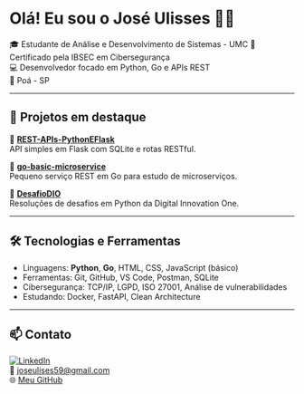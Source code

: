 # Olá! Eu sou o José Ulisses 👨‍💻

🎓 Estudante de Análise e Desenvolvimento de Sistemas - UMC 
🔐 Certificado pela IBSEC em Cibersegurança  
💻 Desenvolvedor focado em Python, Go e APIs REST  
📍 Poá - SP

---

## 🚀 Projetos em destaque

🔹 **[REST-APIs-PythonEFlask](https://github.com/Jesseh78/REST-APIs-PythonEFlask)**  
API simples em Flask com SQLite e rotas RESTful.

🔹 **[go-basic-microservice](https://github.com/Jesseh78/go-basic-microservice)**  
Pequeno serviço REST em Go para estudo de microserviços.

🔹 **[DesafioDIO](https://github.com/Jesseh78/DesafioDIO)**  
Resoluções de desafios em Python da Digital Innovation One.

---

## 🛠️ Tecnologias e Ferramentas

- Linguagens: **Python**, **Go**, HTML, CSS, JavaScript (básico)
- Ferramentas: Git, GitHub, VS Code, Postman, SQLite
- Cibersegurança: TCP/IP, LGPD, ISO 27001, Análise de vulnerabilidades
- Estudando: Docker, FastAPI, Clean Architecture

---

## 📫 Contato

[![LinkedIn](https://img.shields.io/badge/LinkedIn-blue?style=flat&logo=linkedin)](https://www.linkedin.com/in/josé-ulisses-5385812bb)  
📧 joseulises59@gmail.com  
🌐 [Meu GitHub](https://github.com/Jesseh78)


